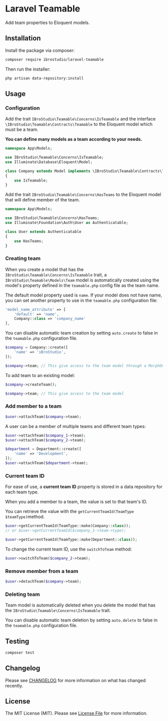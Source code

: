 # Laravel Teamable

Add team properties to Eloquent models.

## Installation

Install the package via composer:

```bash
composer require ibrostudio/laravel-teamable
```

Then run the installer:

```bash
php artisan data-repository:install
```

## Usage

### Configuration

Add the trait `IBroStudio\Teamable\Concerns\IsTeamable` and the interface `\IBroStudio\Teamable\Contracts\Teamable` to the Eloquent model which must be a team.

**You can define many models as a team according to your needs.**

```php
namespace App\Models;

use IBroStudio\Teamable\Concerns\IsTeamable;
use Illuminate\Database\Eloquent\Model;

class Company extends Model implements \IBroStudio\Teamable\Contracts\Teamable
{
    use IsTeamable;
}
```

Add the trait `IBroStudio\Teamable\Concerns\HasTeams` to the Eloquent model that will define member of the team.

```php
namespace App\Models;

use IBroStudio\Teamable\Concerns\HasTeams;
use Illuminate\Foundation\Auth\User as Authenticatable;

class User extends Authenticatable
{
    use HasTeams;
}
```

### Creating team

When you create a model that has the `IBroStudio\Teamable\Concerns\IsTeamable` trait, a `IBroStudio\Teamable\Models\Team` model is automatically created using the model's property defined in the `teamable.php` config file as the team name.

The default model property used is `name`. If your model does not have name, you can set another property to use in the `teamable.php` configuration file: 

```php
'model_name_attribute' => [
    'default' => 'name',
    Company::class => 'company_name'
],
```

You can disable automatic team creation by setting `auto.create` to false in the `teamable.php` configuration file.

```php
$company = Company::create([
    'name' => 'iBroStudio',
]);

$company->team; // This give access to the team model through a MorphOne relationship
```

To add team to an existing model:

```php
$company->createTeam();

$company->team; // This give access to the team model
```

### Add member to a team

```php
$user->attachTeam($company->team);
```

A user can be a member of multiple teams and different team types:

```php
$user->attachTeam($company_1->team);
$user->attachTeam($company_2->team);

$department = Department::create([
    'name' => 'Development',
]);
$user->attachTeam($department->team);
```

### Current team ID

For ease of use, a **current team ID** property is stored in a data repository for each team type.

When you add a member to a team, the value is set to that team's ID.

You can retrieve the value with the `getCurrentTeamId(TeamType $teamType)`method.

```php
$user->getCurrentTeamId(TeamType::make(Company::class));
// or $user->getCurrentTeamId($company_1->team->type);

$user->getCurrentTeamId(TeamType::make(Department::class));
```

To change the current team ID, use the `switchToTeam` method:

```php
$user->switchToTeam($company_2->team);
```

### Remove member from a team

```php
$user->detachTeam($company->team);
```

### Deleting team

Team model is automatically deleted when you delete the model that has the `IBroStudio\Teamable\Concerns\IsTeamable` trait.

You can disable automatic team deletion by setting `auto.delete` to false in the `teamable.php` configuration file.

## Testing

```bash
composer test
```

## Changelog

Please see [CHANGELOG](CHANGELOG.md) for more information on what has changed recently.

## License

The MIT License (MIT). Please see [License File](LICENSE.md) for more information.
